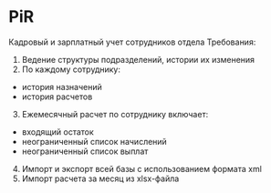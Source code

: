 # PiR
Кадровый и зарплатный учет сотрудников отдела
Требования:
1. Ведение структуры подразделений, истории их изменения
2. По каждому сотруднику:
  - история назначений
  - история расчетов
3. Ежемесячный расчет по сотруднику включает:
  - входящий остаток
  - неограниченный список начислений
  - неограниченный список выплат
4. Импорт и экспорт всей базы с использованием формата xml
5. Импорт расчета за месяц из xlsx-файла
